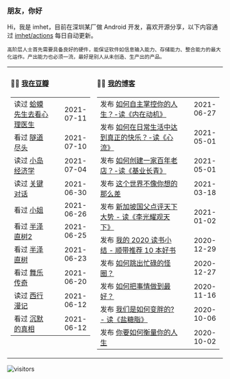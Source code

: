 ### 朋友，你好

Hi，我是 imhet，目前在深圳某厂做 Android 开发，喜欢开源分享，以下内容通过 <a href="https://github.com/imhet/imhet/actions" target="_blank">imhet/actions</a> 每日自动更新。

<!-- juzi starts -->
```
高阶层人士首先需要具备良好的硬件，能保证软件如信息输入能力、存储能力、整合能力的最大化运作。产出能力也必须一流，最好是别人从未创造、生产出的产品。
```
<!-- juzi ends -->


<table width="900px">
<tr>
<td valign="top" width="40%">

#### 🤾‍♂️  <a href="https://www.douban.com/people/heyitao/" target="_blank">我在豆瓣</a>

<!-- douban starts -->
| | |
 |:------------- | -------------: |
| 读过 <a href='https://book.douban.com/subject/35143790/' target='_blank'>蛤蟆先生去看心理医生</a> | 2021-07-11 |
| 看过 <a href='http://movie.douban.com/subject/26661229/' target='_blank'>隧道尽头</a> | 2021-07-10 |
| 读过 <a href='https://book.douban.com/subject/26985299/' target='_blank'>小岛经济学</a> | 2021-07-04 |
| 读过 <a href='https://book.douban.com/subject/10586741/' target='_blank'>关键对话</a> | 2021-06-30 |
| 看过 <a href='http://movie.douban.com/subject/25977027/' target='_blank'>小姐</a> | 2021-06-26 |
| 看过 <a href='http://movie.douban.com/subject/25806638/' target='_blank'>半泽直树2</a> | 2021-06-25 |
| 看过 <a href='http://movie.douban.com/subject/24697949/' target='_blank'>半泽直树</a> | 2021-06-23 |
| 看过 <a href='http://movie.douban.com/subject/21759697/' target='_blank'>舞乐传奇</a> | 2021-06-20 |
| 读过 <a href='https://book.douban.com/subject/1491567/' target='_blank'>西行漫记</a> | 2021-06-12 |
| 看过 <a href='http://movie.douban.com/subject/33447642/' target='_blank'>沉默的真相</a> | 2021-06-12 |
<!-- douban ends -->

</td>


<td valign="top" width="60%">

#### 🤹‍♀️ <a href="https://heyitao.com/" target="_blank">我的博客</a>

<!-- blog starts -->
| | |
 |:------------- | -------------: |
| 发布 <a href='http://heyitao.com/post/reading-neizaidongji' target='_blank'>如何自主掌控你的人生？-读《内在动机》</a> | 2021-06-27 |
| 发布 <a href='http://heyitao.com/post/reading-xinliu' target='_blank'>如何在日常生活中达到真正的快乐？-读《心流》</a> | 2021-05-01 |
| 发布 <a href='http://heyitao.com/post/reading-jiyechangqing' target='_blank'>如何创建一家百年老店？-读《基业长青》</a> | 2021-05-01 |
| 发布 <a href='http://heyitao.com/post/reading-shishi' target='_blank'>这个世界不像你想的那么差</a> | 2021-03-18 |
| 发布 <a href='http://heyitao.com/post/reading-lgygtx' target='_blank'>新加坡国父点评天下大势 - 读《李光耀观天下》</a> | 2021-01-02 |
| 发布 <a href='http://heyitao.com/post/reading-2020' target='_blank'>我的 2020 读书小结 - 顺带推荐 10 本好书</a> | 2020-12-29 |
| 发布 <a href='http://heyitao.com/post/reading-chonglai3' target='_blank'>如何跳出忙碌的怪圈？</a> | 2020-12-27 |
| 发布 <a href='http://heyitao.com/post/reading-rhbsqzdzh' target='_blank'>如何把事情做到最好？</a> | 2020-11-16 |
| 发布 <a href='http://heyitao.com/post/reading-yantangzhi' target='_blank'>我们是如何变胖的? - 读《盐糖脂》</a> | 2020-10-06 |
| 发布 <a href='http://heyitao.com/post/reading-nyrhhlndrs' target='_blank'>你要如何衡量你的人生</a> | 2020-10-02 |
<!-- blog ends -->

</td>
</tr>


</table>

![visitors](https://visitor-badge.glitch.me/badge?page_id=imhet.imhet)